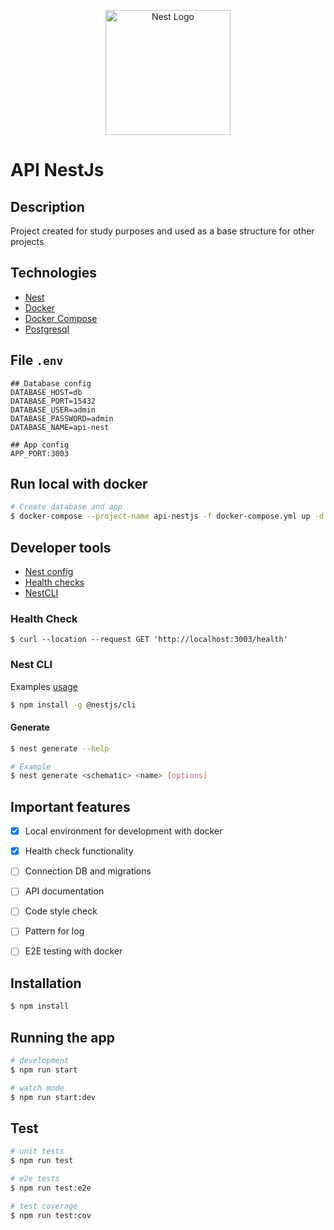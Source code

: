 <p align="center">
  <a href="http://nestjs.com/" target="blank"><img src="https://nestjs.com/img/logo-small.svg" width="200" alt="Nest Logo" /></a>
</p>

# API NestJs


## Description

Project created for study purposes and used as a base structure for other projects


## Technologies

- [Nest](https://github.com/nestjs/nest)
- [Docker](https://www.docker.com/)
- [Docker Compose](https://docs.docker.com/compose/)
- [Postgresql](https://www.postgresql.org/)


## File `.env` 

```
## Database config
DATABASE_HOST=db
DATABASE_PORT=15432
DATABASE_USER=admin
DATABASE_PASSWORD=admin
DATABASE_NAME=api-nest

## App config
APP_PORT:3003
```


## Run local with docker

```bash 
# Create database and app
$ docker-compose --project-name api-nestjs -f docker-compose.yml up -d app db 
```


## Developer tools

- [Nest config](https://docs.nestjs.com/techniques/configuration)
- [Health checks](https://docs.nestjs.com/recipes/terminus)
- [NestCLI](https://docs.nestjs.com/cli/overview)

### Health Check
```shell
$ curl --location --request GET 'http://localhost:3003/health'
```

### Nest CLI
Examples [usage](https://docs.nestjs.com/cli/usages)

```bash
$ npm install -g @nestjs/cli
```

#### Generate
```bash
$ nest generate --help

# Example
$ nest generate <schematic> <name> [options]
```


## Important features

- [X] Local environment for development with docker
- [X] Health check functionality
- [ ] Connection DB and migrations
- [ ] API documentation
- [ ] Code style check
- [ ] Pattern for log
- [ ] E2E testing with docker


## Installation

```bash
$ npm install
```

## Running the app

```bash
# development
$ npm run start

# watch mode
$ npm run start:dev
```

## Test

```bash
# unit tests
$ npm run test

# e2e tests
$ npm run test:e2e

# test coverage
$ npm run test:cov
```


